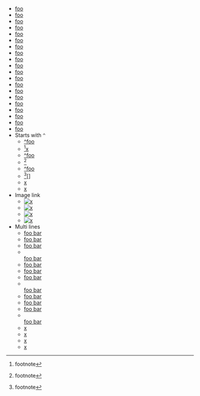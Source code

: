
- [ foo ]
- [foo]
- [ foo]
- [foo ]
- [      foo     ]
- [ foo ][]
- [foo][]
- [ foo][]
- [foo ][]
- [      foo     ][]
- [ foo ][x]
- [foo][x]
- [ foo][x]
- [foo ][x]
- [      foo     ][x]
- [foo][ x ]
- [foo][x]
- [foo][ x]
- [foo][x ]
- [foo][      x     ]
- Starts with `^`
    - [ ^foo ][x]
    - [^foo][x]
    - [ ^foo ]
    - [^foo]
    - [ ^foo ][]
    - [^foo][]
    - [x][ ^foo ]
    - [x][^foo]
- Image link
  - [ ![x](x.png) ][x]
  - [![x](x.png)][x]
  - [ ![x] ][x]
  - [![x]][x]
- Multi lines
  - [ foo
      bar ][x]
  - [foo
      bar][x]
  - [
      foo
      bar
    ][x]
  - [  
      foo
      bar  
    ][x]
  - [ foo
      bar ]
  - [foo
      bar]
  - [
      foo
      bar
    ]
  - [  
      foo
      bar  
    ]
  - [ foo
      bar ][]
  - [foo
      bar][]
  - [
      foo
      bar
    ][]
  - [  
      foo
      bar  
    ][]
  - [x][ foo
      bar ]
  - [x][foo
      bar]
  - [x][
      foo
      bar
    ]
  - [x][  
      foo
      bar  
    ]

[x]: /url
[foo]: /url
[ ^foo ]: /url
[foo bar]: /url
[^foo]: footnote
